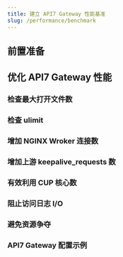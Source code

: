 ```yaml
---
title: 建立 API7 Gateway 性能基准
slug: /performance/benchmark
---
```


## 前置准备

## 优化 API7 Gateway 性能

### 检查最大打开文件数

### 检查 ulimit

### 增加 NGINX Wroker 连接数

### 增加上游 keepalive_requests 数

### 有效利用 CUP 核心数

### 阻止访问日志 I/O

### 避免资源争夺

### API7 Gateway 配置示例


